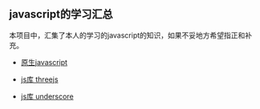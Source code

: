 ## javascript的学习汇总

本项目中，汇集了本人的学习的javascript的知识，如果不妥地方希望指正和补充。

- [原生javascript](./javascript/README.md)

- [js库 threejs](./threeJs/README.md)

- [js库 underscore](./underscoreJs/README.md)
